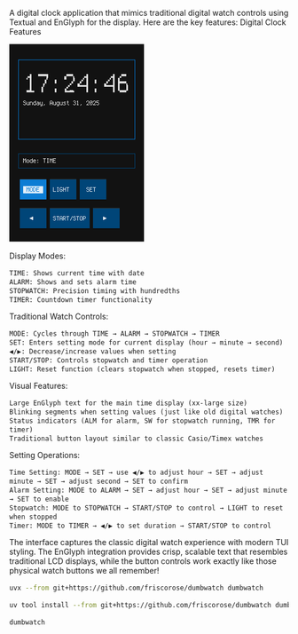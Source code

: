 A digital clock application that mimics traditional digital watch controls using Textual and EnGlyph for the display. Here are the key features:
Digital Clock Features

![Screenshot](./DumbWatch.png)

Display Modes:

    TIME: Shows current time with date
    ALARM: Shows and sets alarm time
    STOPWATCH: Precision timing with hundredths
    TIMER: Countdown timer functionality

Traditional Watch Controls:

    MODE: Cycles through TIME → ALARM → STOPWATCH → TIMER
    SET: Enters setting mode for current display (hour → minute → second)
    ◀/▶: Decrease/increase values when setting
    START/STOP: Controls stopwatch and timer operation
    LIGHT: Reset function (clears stopwatch when stopped, resets timer)

Visual Features:

    Large EnGlyph text for the main time display (xx-large size)
    Blinking segments when setting values (just like old digital watches)
    Status indicators (ALM for alarm, SW for stopwatch running, TMR for timer)
    Traditional button layout similar to classic Casio/Timex watches

Setting Operations:

    Time Setting: MODE → SET → use ◀/▶ to adjust hour → SET → adjust minute → SET → adjust second → SET to confirm
    Alarm Setting: MODE to ALARM → SET → adjust hour → SET → adjust minute → SET to enable
    Stopwatch: MODE to STOPWATCH → START/STOP to control → LIGHT to reset when stopped
    Timer: MODE to TIMER → ◀/▶ to set duration → START/STOP to control

The interface captures the classic digital watch experience with modern TUI styling. The EnGlyph integration provides crisp, scalable text that resembles traditional LCD displays, while the button controls work exactly like those physical watch buttons we all remember!

```sh
uvx --from git+https://github.com/friscorose/dumbwatch dumbwatch
```

```sh
uv tool install --from git+https://github.com/friscorose/dumbwatch dumbwatch
```

```sh
dumbwatch
```
